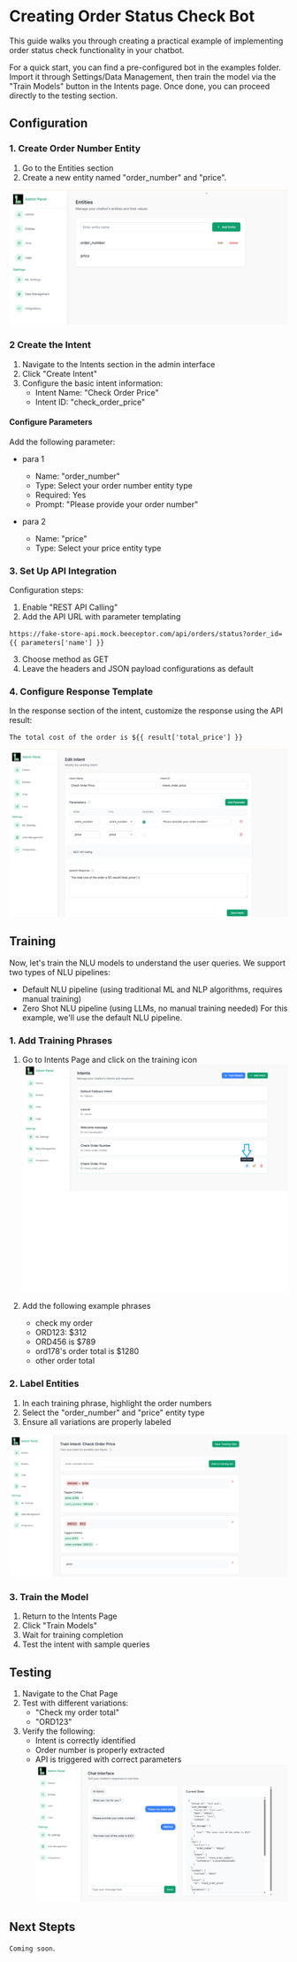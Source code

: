 # Creating Order Status Check Bot
This guide walks you through creating a practical example of implementing order status check functionality in your chatbot.

For a quick start, you can find a pre-configured bot in the examples folder. Import it through Settings/Data Management, then train the model via the "Train Models" button in the Intents page. Once done, you can proceed directly to the testing section.

## Configuration
### 1. Create Order Number Entity
1. Go to the Entities section
2. Create a new entity named "order_number" and "price".

![](/docs/screenshots/entities_configuration.png)

### 2 Create the Intent
1. Navigate to the Intents section in the admin interface
2. Click "Create Intent"
3. Configure the basic intent information:
    - Intent Name: "Check Order Price"
    - Intent ID: "check_order_price"

#### Configure Parameters

Add the following parameter:
- para 1
    - Name: "order_number"
    - Type: Select your order number entity type
    - Required: Yes
    - Prompt: "Please provide your order number"

- para 2 
    - Name: "price"
    - Type: Select your price entity type

### 3. Set Up API Integration 
Configuration steps:
1. Enable "REST API Calling"
2. Add the API URL with parameter templating

``` 
https://fake-store-api.mock.beeceptor.com/api/orders/status?order_id={{ parameters['name'] }}
```
3. Choose method as GET
4. Leave the headers and JSON payload configurations as default

### 4. Configure Response Template
In the response section of the intent, customize the response using the API result:
```
The total cost of the order is ${{ result['total_price'] }}
```

![](/docs/screenshots/intents_configuration.png)

## Training

Now, let's train the NLU models to understand the user queries. We support two types of NLU pipelines:

* Default NLU pipeline (using traditional ML and NLP algorithms, requires manual training)
* Zero Shot NLU pipeline (using LLMs, no manual training needed)
For this example, we'll use the default NLU pipeline.

### 1. Add Training Phrases
1. Go to Intents Page and click on the training icon
![](/docs/screenshots/training_icon.png)

2. Add the following example phrases
    - check my order
    - ORD123: $312
    - ORD456 is $789
    - ord178's order total is $1280 
    - other order total

### 2. Label Entities
1. In each training phrase, highlight the order numbers
2. Select the "order_number" and "price" entity type
3. Ensure all variations are properly labeled

![](/docs/screenshots/pos_intents_train.png)

### 3. Train the Model
1. Return to the Intents Page
2. Click "Train Models"
3. Wait for training completion
4. Test the intent with sample queries

## Testing
1. Navigate to the Chat Page
2. Test with different variations:
    - "Check my order total"
    - "ORD123"
3. Verify the following:
    - Intent is correctly identified
    - Order number is properly extracted
    - API is triggered with correct parameters
![](/docs/screenshots/testing.png)

## Next Stepts
`Coming soon`.
